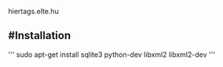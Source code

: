hiertags.elte.hu

#Installation
-----------------
'''
    sudo apt-get install sqlite3 python-dev libxml2 libxml2-dev
'''
